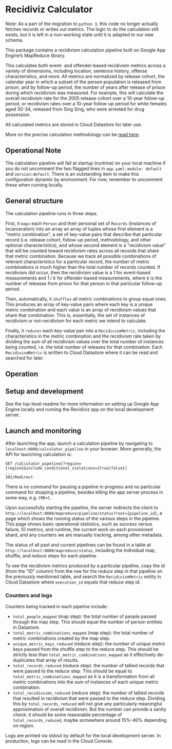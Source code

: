 # Recidiviz Calculator

Note: As a part of the migration to `python 3`, this code no longer actually fetches records or writes out metrics. The logic to do the calculation still exists, but it is left in a non-working state until it is adapted to our new schema.

This package contains a recidivism calculation pipeline built on Google App Engine’s MapReduce library.

This calculates both event- and offender-based recidivism metrics across a variety of dimensions, including location,
sentence history, offense characteristics, and more. All metrics are normalized by release cohort, the calendar year
in which a subset of the person population is released from prison, and by follow-up period, the number of years
after release of prison during which recidivism was measured. For example, this will calculate the overall recidivism
rate for the 2005 release cohort over a 10-year follow-up period, or recidivism rates over a 10-year follow-up period
for white females aged 30-34, released from Sing Sing, who were arrested for drug possession.

All calculated metrics are stored in Cloud Datastore for later use.

More on the precise calculation methodology can be [read here](TODO).

Operational Note
------

The calculation pipeline will fail at startup (runtime) on your local machine if you do not uncomment the two
flagged lines in `app.yaml`: `module: default` and `version:default`. There is an outstanding item to make this
configuration dynamic by environment. For now, remember to uncomment these when running locally.


General structure
------

The calculation pipeline runs in three steps.

First, it `maps` each `Person` and their personal set of `Records`
(instances of incarceration) into an array an array of tuples whose first element is a "metric combination",
a set of key-value pairs that describe that particular record (i.e. release cohort, follow-up period,
methodology, and other optional characteristics), and whose second element is a "recidivism value" that will
be counted toward recidivism rates across all records that share that metric combination. Because we track
all possible combinations of relevant characteristics for a particular record, the number of metric combinations
is much higher than the total number of records counted. If recidivism did occur, then the recidivism value is
a 1 for event-based measurements and _1 / k_ for offender-based measurements, where _k_ is the number of releases
from prison for that person in that particular follow-up period.

Then, automatically, it `shuffles` all metric combinations to group equal ones. This produces an array of key-value
pairs where each key is a unique metric combination and each value is an array of recidivism values that share that
combination. This is, essentially, the set of instances of recidivism or not-recidivism for each metric we intend to
calculate.

Finally, it `reduces` each key-value pair into a `RecidivismMetric`, including the characteristics in the metric
combination and the recidivism rate taken by dividing the sum of all recidivism values over the total number of
instances being counted, i.e. the total number of releases for that combination. Each `RecidivismMetric` is written
to Cloud Datastore where it can be read and searched for later.

Operation
------

## Setup and development
See the top-level readme for more information on setting up Google App Engine locally and running the Recidiviz
app on the local development server.

## Launch and monitoring
After launching the app, launch a calculation pipeline by navigating to `localhost:8080/calculator_pipeline` in
your browser. More generally, the API for launching calculation is:

```
GET /calculator_pipeline[?region={region}&include_conditional_violations={true|false}]
...
302/Redirect
```

There is no command for pausing a pipeline in progress and no particular command for stopping a pipeline, besides
killing the app server process in some way, e.g. `CMD+C`.

Upon successfully starting the pipeline, the server redirects the client to `http://localhost:8080/mapreduce/pipeline/status?root={pipeline_id}`,
a page which shows the running status of the various steps in the pipeline. This page shows basic operational
statistics, such as success versus failure, IO metrics, and runtime, the current work on each provisioned shard,
and any counters we are manually tracking, among other metadata.

The status of all past and current pipelines can be found in a table at `http://localhost:8080/mapreduce/status`,
including the individual map, shuffle, and reduce steps for each pipeline.

To see the recidivism metrics produced by a particular pipeline, copy the id (from the "ID" column) from the row for
the _reduce_ step in that pipeline on the previously mentioned table, and search the `RecidivismMetric` entity in
Cloud Datastore where `execution_id` equals that reduce step id.

### Counters and logs

Counters being tracked in each pipeline include:
* `total_people_mapped` (map step): the total number of people passed through the map step. This should equal the
number of person entities in Datastore.
* `total_metric_combinations_mapped` (map step): the total number of metric combinations created by the map step.
* `unique_metric_keys_reduced` (reduce step): the number of unique metric keys passed from the shuffle step to the
reduce step. This should be strictly less than `total_metric_combinations_mapped` as it effectively de-duplicates
that array of results.
* `total_records_reduced` (reduce step): the number of tallied records that were passed to the reduce step. This
should be equal to `total_metric_combinations_mapped` as it is a transformation from all metric combinations
into the sum of instances of each unique metric combination.
* `total_recidivisms_reduced` (reduce step): the number of tallied records that resulted in recidivism that were
passed to the reduce step. Dividing this by `total_records_reduced` will not give any particularly meaningful
approximation of overall recidivism. But the number can provide a sanity check: it should be some reasonable
percentage of `total_records_reduced`, maybe somewhere around 15%-40% depending on region.

Logs are printed via stdout by default for the local development server. In production, logs can be read
in the Cloud Console.
